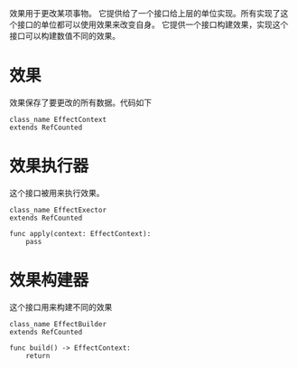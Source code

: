 效果用于更改某项事物。
它提供给了一个接口给上层的单位实现。所有实现了这个接口的单位都可以使用效果来改变自身。
它提供一个接口构建效果，实现这个接口可以构建数值不同的效果。

# 效果

效果保存了要更改的所有数据。代码如下

```gds
class_name EffectContext
extends RefCounted

```

# 效果执行器

这个接口被用来执行效果。

```gds
class_name EffectExector
extends RefCounted

func apply(context: EffectContext):
	pass
```

# 效果构建器

这个接口用来构建不同的效果

```gds
class_name EffectBuilder
extends RefCounted

func build() -> EffectContext:
	return
```

